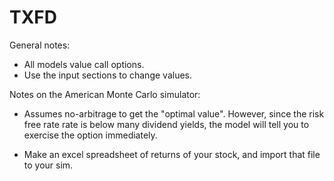 # TXFD
General notes:
  - All models value call options.
  - Use the input sections to change values.

Notes on the American Monte Carlo simulator:
  - Assumes no-arbitrage to get the "optimal value". However, since the risk free rate rate is below many dividend yields, the         model will tell you to exercise the option immediately. 
  
  - Make an excel spreadsheet of returns of your stock, and import that file to your sim.


